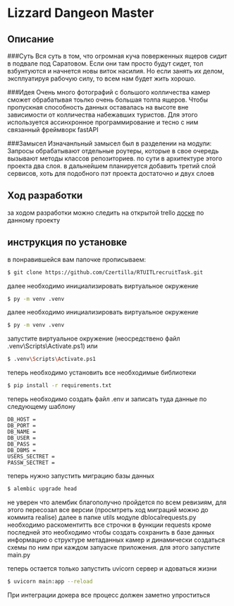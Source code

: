 # Lizzard Dangeon Master
## Описание
###Суть
Вся суть в том, что огромная куча поверженных ящеров сидит в подвале под Саратовом.
Если они там просто будут сидет, тол взбунтуются и начнется новы виток насилия. 
Но если занять их делом, эксплуатируя рабочую силу, то всем нам будет жить хорошо.

###Идея
Очень много фотографий с большого колличества камер сможет обрабатывая тоьлко очень большая толпа ящеров. 
Чтобы пропускная способность данных оставалась на высоте вне зависимости от колличества набежавших туристов.
Для этого используется ассинхронное программирование и тесно с ним связанный фреймворк fastAPI

###Замысел
Изначанльный замысел был в разделении на модули:
  Запросы обрабатывают отдельные роутеры, которые в свое очередь вызывают методы классов репозиториев.
  по сути в архитектуре этого проекта два слоя. в дальнейшем планируется добавить третий слой сервисов, хоть для 
  подобного пэт проекта достаточно и двух слоев

## Ход разработки
за ходом разработки можно следить на открытой trello [доске](https://trello.com/b/BGPNMSSk/main) по данному проекту 

## инструкция по установке
в понравившейся вам папочке прописываем:
```bash
$ git clone https://github.com/Czertilla/RTUITLrecruitTask.git
```
далее необходимо инициализировать виртуальное окружение
```bash
$ py -m venv .venv
```
далее необходимо инициализировать виртуальное окружение
```bash
$ py -m venv .venv
```
запустите виртуальное окружение (неосредствено файл .venv\Scripts\Activate.ps1) или
```bash
$ .venv\Scripts\Activate.ps1
```
теперь необходимо установить все необходимые библиотеки
```bash
$ pip install -r requirements.txt
```
теперь необходимо создать файл .env и записать туда данные по следующему шаблону
```
DB_HOST = 
DB_PORT = 
DB_NAME = 
DB_USER =
DB_PASS = 
DB_DBMS = 
USERS_SECTRET = 
PASSW_SECTRET =
```
теперь нужно запустить миграцию базы данных
```bash
$ alembic upgrade head
```
не уверен что aлембик благополучно пройдется по всем ревизиям, для этого пересозал все версии (просмтреть ход миграций можно до коммита realise)
далее в папке utils модуле dblocalrequests.py необходимо раскоментитть все строчки в функции requests кроме последней
это необходимо чтобы создать сохранить в базе данных информацию о структуре метаданных камер и динамически создаться схемы по ним
при каждом запуаске приложения. для этого запустите main.py

теперь остается только запустить uvicorn сервер и адоваться жизни
```bash
$ uvicorn main:app --reload
```
 При интеграции докера все процесс должен заметно упроститься
